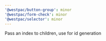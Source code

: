 ```yaml
---
'@westpac/button-group': minor
'@westpac/form-check': minor
'@westpac/selector': minor
---
```


Pass an index to children, use for id generation
